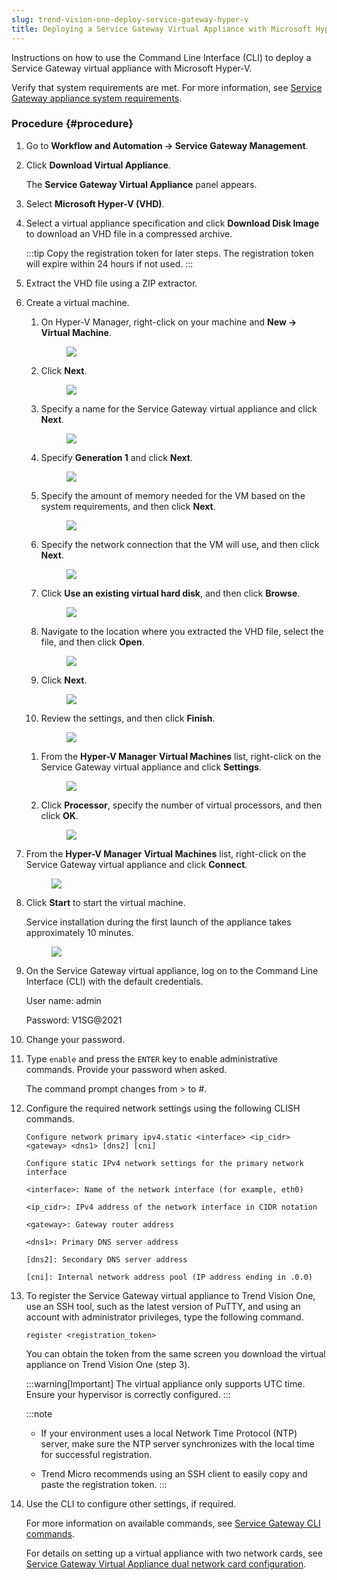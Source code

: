 ```yaml
---
slug: trend-vision-one-deploy-service-gateway-hyper-v
title: Deploying a Service Gateway Virtual Appliance with Microsoft Hyper-V
---
```


Instructions on how to use the Command Line Interface (CLI) to deploy a Service Gateway virtual appliance with Microsoft Hyper-V.

Verify that system requirements are met. For more information, see [Service Gateway appliance system requirements](sg-sys-requirements.md).

### Procedure {#procedure}

1.  Go to **Workflow and Automation → Service Gateway Management**.

2.  Click **Download Virtual Appliance**.

    The **Service Gateway Virtual Appliance** panel appears.

3.  Select **Microsoft Hyper-V (VHD)**.

4.  Select a virtual appliance specification and click **Download Disk Image** to download an VHD file in a compressed archive.

    :::tip
    Copy the registration token for later steps. The registration token will expire within 24 hours if not used.
    :::

5.  Extract the VHD file using a ZIP extractor.

6.  Create a virtual machine.

    1.  On Hyper-V Manager, right-click on your machine and **New → Virtual Machine**.

        <figure>
        <img src="./images/sg_hyperv_new=20211115170204.webp" />
        </figure>

    2.  Click **Next**.

        <figure>
        <img src="./images/sg_hyperv_1_beforeyoubegin=20220525104621.webp" />
        </figure>

    3.  Specify a name for the Service Gateway virtual appliance and click **Next**.

        <figure>
        <img src="./images/sg_hyperv_2_name=20211022152937=.webp" />
        </figure>

    4.  Specify **Generation 1** and click **Next**.

        <figure>
        <img src="./images/sg_hyperv_3_generation=20211022153037=.webp" />
        </figure>

    5.  Specify the amount of memory needed for the VM based on the system requirements, and then click **Next**.

        <figure>
        <img src="./images/sg_hyperv_4_memory=20211022153058=.webp" />
        </figure>

    6.  Specify the network connection that the VM will use, and then click **Next**.

        <figure>
        <img src="./images/sg_hyperv_5_networking=20211022153406=.webp" />
        </figure>

    7.  Click **Use an existing virtual hard disk**, and then click **Browse**.

        <figure>
        <img src="./images/sg_hyperv_6_hdd=20211022153447=.webp" />
        </figure>

    8.  Navigate to the location where you extracted the VHD file, select the file, and then click **Open**.

        <figure>
        <img src="./images/sg_hyperv_7_hddfile=20211022153513=.webp" />
        </figure>

    9.  Click **Next**.

        <figure>
        <img src="./images/sg_hyperv_8_hddnext=20211022153608=.webp" />
        </figure>

    10. Review the settings, and then click **Finish**.

        <figure>
        <img src="./images/sg_hyperv_9_finish=20211022155239=.webp" />
        </figure>

    <!-- -->

    1.  From the **Hyper-V Manager** **Virtual Machines** list, right-click on the Service Gateway virtual appliance and click **Settings**.

        <figure>
        <img src="./images/sg_hyperv_11_offstatesettings=20211022161940=.webp" />
        </figure>

    2.  Click **Processor**, specify the number of virtual processors, and then click **OK**.

        <figure>
        <img src="./images/sg_hyperv_12_cpus=20211022162017=.webp" />
        </figure>

7.  From the **Hyper-V Manager** **Virtual Machines** list, right-click on the Service Gateway virtual appliance and click **Connect**.

    <figure>
    <img src="./images/sg_hyperv_13_connect=20211022162114=.webp" />
    </figure>

8.  Click **Start** to start the virtual machine.

    Service installation during the first launch of the appliance takes approximately 10 minutes.

    <figure>
    <img src="./images/sg_hyperv_14_start=20211022162141=.webp" />
    </figure>

9.  On the Service Gateway virtual appliance, log on to the Command Line Interface (CLI) with the default credentials.

    User name: admin

    Password: V1SG@2021

10. Change your password.

11. Type `enable` and press the `ENTER` key to enable administrative commands. Provide your password when asked.

    The command prompt changes from \> to \#.

12. Configure the required network settings using the following CLISH commands.

    `Configure network primary ipv4.static <interface> <ip_cidr> <gateway> <dns1> [dns2] [cni] `

    `Configure static IPv4 network settings for the primary network interface`

    `<interface>: Name of the network interface (for example, eth0)`

    `<ip_cidr>: IPv4 address of the network interface in CIDR notation`

    `<gateway>: Gateway router address`

    `<dns1>: Primary DNS server address`

    `[dns2]: Secondary DNS server address`

    `[cni]: Internal network address pool (IP address ending in .0.0)`

13. To register the Service Gateway virtual appliance to Trend Vision One, use an SSH tool, such as the latest version of PuTTY, and using an account with administrator privileges, type the following command.

    `register <registration_token>`

    You can obtain the token from the same screen you download the virtual appliance on Trend Vision One (step 3).

    :::warning[Important]
    The virtual appliance only supports UTC time. Ensure your hypervisor is correctly configured.
    :::

    :::note
    - If your environment uses a local Network Time Protocol (NTP) server, make sure the NTP server synchronizes with the local time for successful registration.

    - Trend Micro recommends using an SSH client to easily copy and paste the registration token.
    :::

14. Use the CLI to configure other settings, if required.

    For more information on available commands, see [Service Gateway CLI commands](service-gateway-cli-commands.md).

    For details on setting up a virtual appliance with two network cards, see [Service Gateway Virtual Appliance dual network card configuration](https://success.trendmicro.com/dcx/s/solution/000292296?language=en_US).
